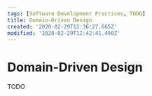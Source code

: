 ```yaml
---
tags: [Software Development Practices, TODO]
title: Domain-Driven Design
created: '2020-02-29T12:36:27.665Z'
modified: '2020-02-29T12:42:41.490Z'
---
```


# Domain-Driven Design

TODO
